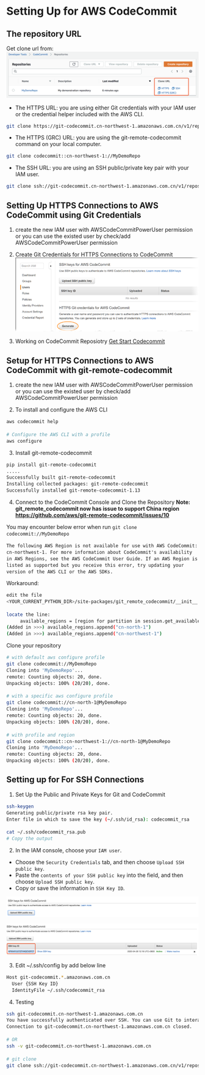 # Setting Up for AWS CodeCommit 

## The repository URL
Get clone url from:
![codecommit-clone-url](media/codecommit-clone-url.png)

- The HTTPS URL: you are using either Git credentials with your IAM user or the credential helper included with the AWS CLI.
```bash
git clone https://git-codecommit.cn-northwest-1.amazonaws.com.cn/v1/repos/MyDemoRepo
```
- The HTTPS (GRC) URL: you are using the git-remote-codecommit command on your local computer.
```bash
git clone codecommit::cn-northwest-1://MyDemoRepo
```
- The SSH URL: you are using an SSH public/private key pair with your IAM user.
```bash
git clone ssh://git-codecommit.cn-northwest-1.amazonaws.com.cn/v1/repos/MyDemoRepo
```

## Setting Up HTTPS Connections to AWS CodeCommit using Git Credentials
1. create the new IAM user with AWSCodeCommitPowerUser permission or you can use the existed user by check/add AWSCodeCommitPowerUser permission

2. Create Git Credentials for HTTPS Connections to CodeCommit
![codecommit-iam-gc1](media/codecommit-iam-gc1.png)

3. Working on CodeCommit Reposiotry
[Get Start Codecommit](devops/codecommit/getstart-codecommit.md)

## Setup for HTTPS Connections to AWS CodeCommit with git-remote-codecommit
1. create the new IAM user with AWSCodeCommitPowerUser permission or you can use the existed user by check/add AWSCodeCommitPowerUser permission

2. To install and configure the AWS CLI
```bash
aws codecommit help

# Configure the AWS CLI with a profile
aws configure
```

3. Install git-remote-codecommit
```bash
pip install git-remote-codecommit
.....
Successfully built git-remote-codecommit
Installing collected packages: git-remote-codecommit
Successfully installed git-remote-codecommit-1.13
```

4. Connect to the CodeCommit Console and Clone the Repository
**Note: git_remote_codecommit now has issue to support China region https://github.com/aws/git-remote-codecommit/issues/10**

You may encounter below error when run `git clone codecommit://MyDemoRepo`

```The following AWS Region is not available for use with AWS CodeCommit: cn-northwest-1. For more information about CodeCommit's availability in AWS Regions, see the AWS CodeCommit User Guide. If an AWS Region is listed as supported but you receive this error, try updating your version of the AWS CLI or the AWS SDKs.```

Workaround:

```bash
edit the file 
<YOUR_CURRENT_PYTHON_DIR>/site-packages/git_remote_codecommit/__init__.py

locate the line:
     available_regions = [region for partition in session.get_available_partitions() for region in session.get_available_regions('codecommit', partition)]
(Added in >>>) available_regions.append("cn-north-1")
(Added in >>>) available_regions.append("cn-northwest-1")
```

Clone your repository
```bash
# with default aws configure profile
git clone codecommit://MyDemoRepo
Cloning into 'MyDemoRepo'...
remote: Counting objects: 20, done.
Unpacking objects: 100% (20/20), done.

# with a specific aws configure profile
git clone codecommit://cn-north-1@MyDemoRepo
Cloning into 'MyDemoRepo'...
remote: Counting objects: 20, done.
Unpacking objects: 100% (20/20), done.

# with profile and region
git clone codecommit::cn-northwest-1://cn-north-1@MyDemoRepo
Cloning into 'MyDemoRepo'...
remote: Counting objects: 20, done.
Unpacking objects: 100% (20/20), done.
```

## Setting up for For SSH Connections
1. Set Up the Public and Private Keys for Git and CodeCommit
```bash
ssh-keygen
Generating public/private rsa key pair.
Enter file in which to save the key (~/.ssh/id_rsa): codecommit_rsa

cat ~/.ssh/codecommit_rsa.pub
# Copy the output
```

2. In the IAM console, choose your `IAM user`.
- Choose the `Security Credentials` tab, and then choose `Upload SSH public key`.
- Paste the `contents of your SSH public key` into the field, and then choose `Upload SSH public key`.
- Copy or save the information in `SSH Key ID`.

![codecommit-ssh-key-upload](media/codecommit-ssh-key-upload.png)

![codecommit-ssh-key-value](media/codecommit-ssh-key-value.png)

3. Edit ~/.ssh/config by add below line
```bash
Host git-codecommit.*.amazonaws.com.cn
  User {SSH Key ID}
  IdentityFile ~/.ssh/codecommit_rsa
```

4. Testing
```bash
ssh git-codecommit.cn-northwest-1.amazonaws.com.cn
You have successfully authenticated over SSH. You can use Git to interact with AWS CodeCommit. Interactive shells are not supported.Connection to git-codecommit.cn-northwest-1.amazonaws.com.cn closed by remote host.
Connection to git-codecommit.cn-northwest-1.amazonaws.com.cn closed.

# OR
ssh -v git-codecommit.cn-northwest-1.amazonaws.com.cn

# git clone
git clone ssh://git-codecommit.cn-northwest-1.amazonaws.com.cn/v1/repos/MyDemoRepo
```